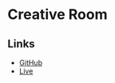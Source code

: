 # Creative Room

## Links

- [GitHub](https://github.com/akshaynmhc/creativeroom)
- [Live](https://my-room-in-3d.vercel.app)

